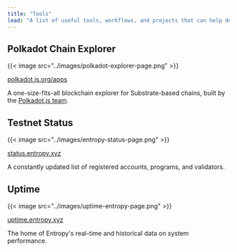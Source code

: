 ```yaml
---
title: "Tools"
lead: "A list of useful tools, workflows, and projects that can help developers build with Entropy."
---
```


## Polkadot Chain Explorer

{{< image src="../images/polkadot-explorer-page.png" >}}

<!--[![Screenshot of the Polkadot Chain Explorer page.](./images/polkadot-explorer-page.png)](https://polkadot.js.org)-->

[polkadot.js.org/apps](https://polkadot.js.org/apps/?rpc=wss%3A%2F%2Ftestnet.entropy.xyz#/explorer)

A one-size-fits-all blockchain explorer for Substrate-based chains, built by the [Polkadot.js team](https://polkadot.js.org/).

## Testnet Status

{{< image src="../images/entropy-status-page.png" >}}

[status.entropy.xyz](https://status.entropy.xyz/)

A constantly updated list of registered accounts, programs, and validators.

## Uptime

{{< image src="../images/uptime-entropy-page.png" >}}

[uptime.entropy.xyz](https://entropydotxyz.statuspage.io/)

The home of Entropy's real-time and historical data on system performance.
